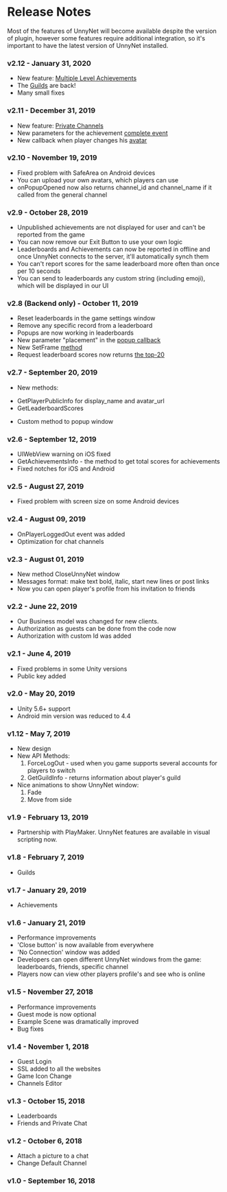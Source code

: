 # Release Notes

Most of the features of UnnyNet will become available despite the version of plugin, however some features require additional integration, so it's important to have the latest version of UnnyNet installed.

### v2.12 - January 31, 2020
* New feature: [Multiple Level Achievements](/advanced/achievements)
* The [Guilds](/advanced/guilds/guilds) are back! 
* Many small fixes

### v2.11 - December 31, 2019
* New feature: [Private Channels](/advanced/private_channels)
* New parameters for the achievement [complete event](/advanced/achievements)
* New callback when player changes his [avatar](/basic/authorization)

### v2.10 - November 19, 2019
* Fixed problem with SafeArea on Android devices 
* You can upload your own avatars, which players can use 
* onPopupOpened now also returns channel_id and channel_name if it called from the general channel
 
### v2.9 - October 28, 2019
* Unpublished achievements are not displayed for user and can't be reported from the game
* You can now remove our Exit Button to use your own logic
* Leaderboards and Achievements can now be reported in offline and once UnnyNet connects to the server, it'll automatically synch them
* You can't report scores for the same leaderboard more often than once per 10 seconds
* You can send to leaderboards any custom string (including emoji), which will be displayed in our UI

### v2.8 (Backend only) - October 11, 2019
* Reset leaderboards in the game settings window
* Remove any specific record from a leaderboard
* Popups are now working in leaderboards
* New parameter "placement" in the [popup callback](/advanced/chat_popup)
* New SetFrame [method](/advanced/setframe)
* Request leaderboard scores now returns [the top-20](/requests/get_api)

### v2.7 - September 20, 2019
* New methods:
 - GetPlayerPublicInfo for display_name and avatar_url
 - GetLeaderboardScores
* Custom method to popup window

### v2.6 - September 12, 2019
* UIWebView warning on iOS fixed
* GetAchievementsInfo - the method to get total scores for achievements
* Fixed notches for iOS and Android

### v2.5 - August 27, 2019
* Fixed problem with screen size on some Android devices

### v2.4 - August 09, 2019
* OnPlayerLoggedOut event was added
* Optimization for chat channels

### v2.3 - August 01, 2019
* New method CloseUnnyNet window
* Messages format: make text bold, italic, start new lines or post links
* Now you can open player's profile from his invitation to friends

### v2.2 - June 22, 2019
* Our Business model was changed for new clients.
* Authorization as guests can be done from the code now
* Authorization with custom Id was added

### v2.1 - June 4, 2019
* Fixed problems in some Unity versions 
* Public key added

### v2.0 - May 20, 2019
* Unity 5.6+ support  
* Android min version was reduced to 4.4

### v1.12 - May 7, 2019
* New design
* New API Methods:
    1.  ForceLogOut - used when you game supports several accounts for players to switch
    2.  GetGuildInfo - returns information about player's guild 
* Nice animations to show UnnyNet window: 
    1.  Fade
    2.  Move from side

### v1.9 - February 13, 2019
* Partnership with PlayMaker. UnnyNet features are available in visual scripting now.
    
### v1.8 - February 7, 2019
* Guilds
    
### v1.7 - January 29, 2019
* Achievements
    
### v1.6 - January 21, 2019
* Performance improvements
* 'Close button' is now available from everywhere
* 'No Connection' window was added
* Developers can open different UnnyNet windows from the game: leaderboards, friends, specific channel
* Players now can view other players profile's and see who is online
    
### v1.5 - November 27, 2018
* Performance improvements
* Guest mode is now optional
* Example Scene was dramatically improved
* Bug fixes

### v1.4 - November 1, 2018
* Guest Login
* SSL added to all the websites
* Game Icon Change
* Channels Editor

### v1.3 - October 15, 2018
* Leaderboards
* Friends and Private Chat

### v1.2 - October 6, 2018
* Attach a picture to a chat
* Change Default Channel
    
### v1.0 - September 16, 2018
